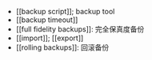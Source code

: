 - [[backup script]]; backup tool
- [[backup timeout]]
- [[full fidelity backups]]: 完全保真度备份
- [[import]]; [[export]]
- [[rolling backups]]: 回滚备份
